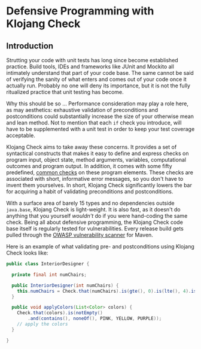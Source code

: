 # Defensive Programming with Klojang Check

## Introduction

Strutting your code with unit tests has long since become established 
practice. Build tools, IDEs and frameworks like JUnit and Mockito all intimately 
understand that part of your code base. The same cannot be said of verifying the 
sanity of what enters and comes out of your code once it actually run. Probably no 
one will deny its importance, but it is not the fully ritualized practice that unit 
testing has become.

Why this should be so ... Performance consideration may play a role here, as may 
aesthetics: exhaustive validation of preconditions and postconditions could 
substantially increase the size of your otherwise mean and lean method. Not to 
mention that each ```if``` check you introduce, will have to be supplemented with 
a unit test in order to keep your test coverage acceptable.

Klojang Check aims to take away these concerns.  It provides a set
of syntactical constructs that makes it easy to define and express checks on program
input, object state, method arguments, variables, computational outcomes and program
output. In addition, it comes with some fifty predefined,
[common checks](https://klojang4j.github.io/klojang-check/api/org.klojang.check/org/klojang/check/CommonChecks.html)
on these program elements. These checks are associated with short, informative error
messages, so you don't have to invent them yourselves. In short, Klojang Check
significantly lowers the bar for acquiring a habit of validating preconditions and
postconditions.

With a surface area of barely 15 types and no dependencies outside
```java.base```, Klojang Check is light-weight. It is also fast, as it doesn't do
anything that you yourself _wouldn't_ do if you were hand-coding the same check.
Being all about defensive programming, the Klojang Check code base itself is
regularly tested for vulnerabilities. Every release build gets pulled through
the [OWASP vulnerability scanner](https://jeremylong.github.io/DependencyCheck/dependency-check-maven/)
for Maven.

Here is an example of what validating pre- and postconditions using Klojang Check
looks like:

```java
public class InteriorDesigner {

  private final int numChairs;

  public InteriorDesigner(int numChairs) {
    this.numChairs = Check.that(numChairs).is(gte(), 0).is(lte(), 4).is(even()).ok();
  }

  public void applyColors(List<Color> colors) {
    Check.that(colors).is(notEmpty()
        .and(contains(), noneOf(), PINK, YELLOW, PURPLE));
    // apply the colors
  }

}
```







